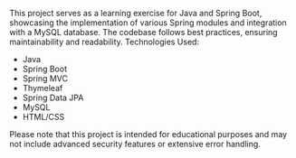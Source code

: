 This project serves as a learning exercise for Java and Spring Boot, showcasing the implementation of various Spring modules and integration with a MySQL database. The codebase follows best practices, ensuring maintainability and readability.
Technologies Used:
- Java
- Spring Boot
- Spring MVC
- Thymeleaf
- Spring Data JPA
- MySQL
- HTML/CSS

Please note that this project is intended for educational purposes and may not include advanced security features or extensive error handling.
